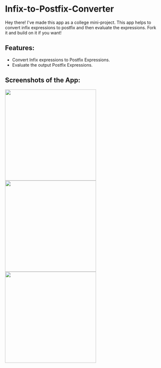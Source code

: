 # Infix-to-Postfix-Converter
Hey there! I've made this app as a college mini-project. This app helps to convert infix expressions to postfix and then evaluate the expressions. Fork it and build on it if you want!

## Features:
* Convert Infix expressions to Postfix Expressions.
* Evaluate the output Postfix Expressions.

## Screenshots of the App:
<img src="https://user-images.githubusercontent.com/96129814/174542409-98fb5403-56b0-450a-b945-947242125fca.jpeg" width="300"> <img src="https://user-images.githubusercontent.com/96129814/174542436-d115a69f-457f-41c3-9c99-3d94929f6e50.jpeg" width="300"> <img src="https://user-images.githubusercontent.com/96129814/174542447-d8500fe4-725a-46ca-b937-0ddfb1b16585.jpeg" width="300">
